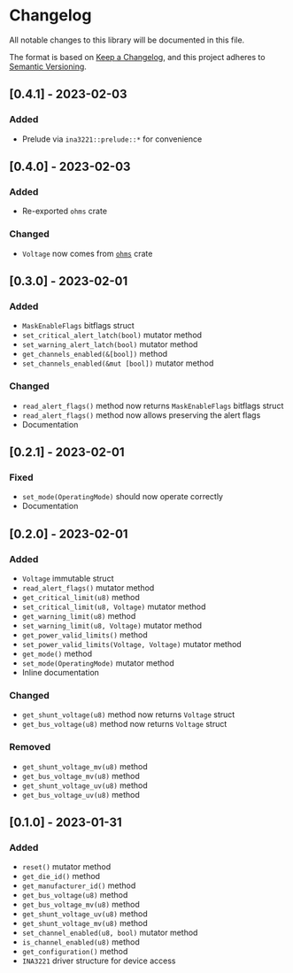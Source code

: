 # Changelog
All notable changes to this library will be documented in this file.

The format is based on [Keep a Changelog](https://keepachangelog.com/en/1.0.0/),
and this project adheres to [Semantic Versioning](https://semver.org/spec/v2.0.0.html).

## [0.4.1] - 2023-02-03

### Added

- Prelude via `ina3221::prelude::*` for convenience

## [0.4.0] - 2023-02-03

### Added

- Re-exported `ohms` crate

### Changed

- `Voltage` now comes from [`ohms`](https://github.com/UnderLogic/ohms) crate

## [0.3.0] - 2023-02-01

### Added

- `MaskEnableFlags` bitflags struct
- `set_critical_alert_latch(bool)` mutator method
- `set_warning_alert_latch(bool)` mutator method
- `get_channels_enabled(&[bool])` method
- `set_channels_enabled(&mut [bool])` mutator method

### Changed

- `read_alert_flags()` method now returns `MaskEnableFlags` bitflags struct
- `read_alert_flags()` method now allows preserving the alert flags
- Documentation

## [0.2.1] - 2023-02-01

### Fixed

- `set_mode(OperatingMode)` should now operate correctly
- Documentation

## [0.2.0] - 2023-02-01

### Added

- `Voltage` immutable struct
- `read_alert_flags()` mutator method
- `get_critical_limit(u8)` method
- `set_critical_limit(u8, Voltage)` mutator method
- `get_warning_limit(u8)` method
- `set_warning_limit(u8, Voltage)` mutator method
- `get_power_valid_limits()` method
- `set_power_valid_limits(Voltage, Voltage)` mutator method
- `get_mode()` method
- `set_mode(OperatingMode)` mutator method
- Inline documentation

### Changed

- `get_shunt_voltage(u8)` method now returns `Voltage` struct
- `get_bus_voltage(u8)` method now returns `Voltage` struct

### Removed

- `get_shunt_voltage_mv(u8)` method
- `get_bus_voltage_mv(u8)` method
- `get_shunt_voltage_uv(u8)` method
- `get_bus_voltage_uv(u8)` method

## [0.1.0] - 2023-01-31

### Added

- `reset()` mutator method
- `get_die_id()` method
- `get_manufacturer_id()` method
- `get_bus_voltage(u8)` method
- `get_bus_voltage_mv(u8)` method
- `get_shunt_voltage_uv(u8)` method
- `get_shunt_voltage_mv(u8)` method
- `set_channel_enabled(u8, bool)` mutator method
- `is_channel_enabled(u8)` method
- `get_configuration()` method
- `INA3221` driver structure for device access
